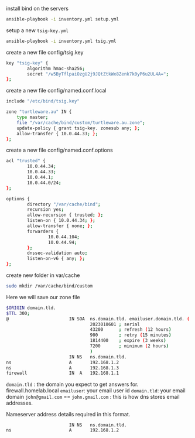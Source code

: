 install bind on the servers

```bash
ansible-playbook -i inventory.yml setup.yml
```


setup a new `tsig-key.yml`

```bash
ansible-playbook -i inventory.yml tsig.yml
```

create a new file config/tsig.key
```bash
key "tsig-key" {
        algorithm hmac-sha256;
        secret "/w5ByTflpaiOzgU2j9JQtZtkWx8Zenk7k0yP6u2UL4A=";
};
```

create a new file config/named.conf.local

```bash
include "/etc/bind/tsig.key"

zone "turtleware.au" IN {
    type master;
    file "/var/cache/bind/custom/turtleware.au.zone";
    update-policy { grant tsig-key. zonesub any; };
    allow-transfer { 10.0.44.33; };
};

```

create a new file config/named.conf.options
```bash
acl "trusted" {
        10.0.44.34;
        10.0.44.33;
        10.0.44.1;
        10.0.44.0/24;
};

options {
        directory "/var/cache/bind";
        recursion yes;
        allow-recursion { trusted; };
        listen-on { 10.0.44.34; };
        allow-transfer { none; };
        forwarders {
                10.0.44.104;
                10.0.44.94;
        };
        dnssec-validation auto;
        listen-on-v6 { any; };
};

```

create new folder in var/cache
```bash
sudo mkdir /var/cache/bind/custom
```

Here we will save our zone file
```bash
$ORIGIN domain.tld.
$TTL 300;
@                       IN SOA  ns.domain.tld. emailuser.domain.tld. (
                                2023010601 ; serial
                                43200      ; refresh (12 hours)
                                900        ; retry (15 minutes)
                                1814400    ; expire (3 weeks)
                                7200       ; minimum (2 hours)
                                )
                        IN NS   ns.domain.tld.
ns                      A       192.168.1.2
ns                      A       192.168.1.3
firewall                IN  A   192.168.1.1
```

`domain.tld` : the domain you expect to get answers for. firewall.homelab.local
`emailuser`: your email user id
`domain.tld`: your email domain
`john@gmail.com` == `john.gmail.com` : this is how dns stores email addresses.

Nameserver address details required in this format.
```
                        IN NS   ns.domain.tld.
ns                      A       192.168.1.2
```